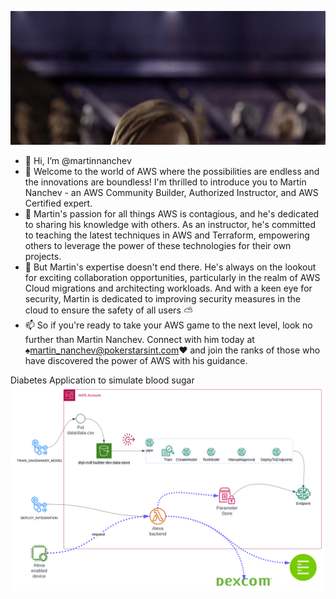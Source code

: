 ![](/MeagerHardtofindAlbertosaurus-size_restricted.gif) 
- 👋 Hi, I’m @martinnanchev
- 👀 Welcome to the world of AWS where the possibilities are endless and the innovations are boundless! I'm thrilled to introduce you to Martin Nanchev - an AWS Community Builder, Authorized Instructor, and AWS Certified expert.
- 🌱 Martin's passion for all things AWS is contagious, and he's dedicated to sharing his knowledge with others. As an instructor, he's committed to teaching the latest techniques in AWS and Terraform, empowering others to leverage the power of these technologies for their own projects.
- 💞️ But Martin's expertise doesn't end there. He's always on the lookout for exciting collaboration opportunities, particularly in the realm of AWS Cloud migrations and architecting workloads. And with a keen eye for security, Martin is dedicated to improving security measures in the cloud to ensure the safety of all users ⛅
- 📫 So if you're ready to take your AWS game to the next level, look no further than Martin Nanchev. Connect with him today at ♠martin_nanchev@pokerstarsint.com♥ and join the ranks of those who have discovered the power of AWS with his guidance.


<!---
martinnanchev/martinnanchev is a ✨ special ✨ repository because its `README.md` (this file) appears on your GitHub profile.
You can click the Preview link to take a look at your changes.
--->
Diabetes Application to simulate blood sugar
![Simulate blood glucose](./MLOps.svg)
